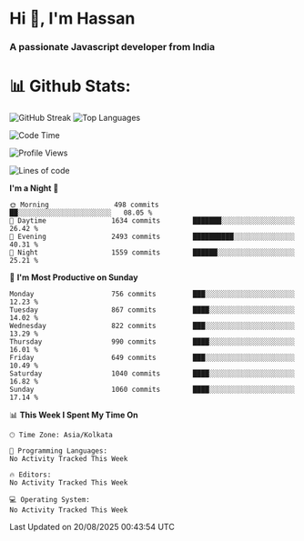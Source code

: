 # Hi 👋, I'm Hassan
### A passionate Javascript developer from India


# 📊 Github Stats:
![GitHub Streak](https://github-readme-streak-stats.herokuapp.com/?user=codeblooded47&theme=dracula&hide_border=false)
![Top Languages](https://github-readme-stats.vercel.app/api/top-langs/?username=codeblooded47&layout=compact&theme=dracula)



<!--START_SECTION:waka-->
![Code Time](http://img.shields.io/badge/Code%20Time-883%20hrs%201%20min-blue)

![Profile Views](http://img.shields.io/badge/Profile%20Views-1-blue)

![Lines of code](https://img.shields.io/badge/From%20Hello%20World%20I%27ve%20Written-24.3%20million%20lines%20of%20code-blue)

**I'm a Night 🦉** 

```text
🌞 Morning                498 commits         ██░░░░░░░░░░░░░░░░░░░░░░░   08.05 % 
🌆 Daytime                1634 commits        ███████░░░░░░░░░░░░░░░░░░   26.42 % 
🌃 Evening                2493 commits        ██████████░░░░░░░░░░░░░░░   40.31 % 
🌙 Night                  1559 commits        ██████░░░░░░░░░░░░░░░░░░░   25.21 % 
```
📅 **I'm Most Productive on Sunday** 

```text
Monday                   756 commits         ███░░░░░░░░░░░░░░░░░░░░░░   12.23 % 
Tuesday                  867 commits         ████░░░░░░░░░░░░░░░░░░░░░   14.02 % 
Wednesday                822 commits         ███░░░░░░░░░░░░░░░░░░░░░░   13.29 % 
Thursday                 990 commits         ████░░░░░░░░░░░░░░░░░░░░░   16.01 % 
Friday                   649 commits         ███░░░░░░░░░░░░░░░░░░░░░░   10.49 % 
Saturday                 1040 commits        ████░░░░░░░░░░░░░░░░░░░░░   16.82 % 
Sunday                   1060 commits        ████░░░░░░░░░░░░░░░░░░░░░   17.14 % 
```


📊 **This Week I Spent My Time On** 

```text
🕑︎ Time Zone: Asia/Kolkata

💬 Programming Languages: 
No Activity Tracked This Week

🔥 Editors: 
No Activity Tracked This Week

💻 Operating System: 
No Activity Tracked This Week
```


 Last Updated on 20/08/2025 00:43:54 UTC
<!--END_SECTION:waka-->

